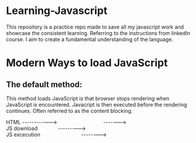 # Learning-Javascript
 This repository is a practice repo made to save all my javascript work and showcase the consistent learning. Referring to the instructions from linkedIn course. I aim to create a fundamental understanding of the language. 

# Modern Ways to load JavaScript
 ## The default method:
  This method loads JavaScript is that browser stops rendering when JavaScript is encountered. Javacript is then executed before the rendering continues. Often referred to as the content blocking.

  HTML ------------>&emsp;&emsp;&emsp;&emsp;&emsp;&emsp;&emsp;&emsp;&emsp;-------><br/>
  JS download&emsp;&emsp;&emsp;&emsp;---------><br/>
  JS excecution&emsp;&emsp;&emsp;&emsp;&emsp;&emsp;&emsp;&emsp;-------->

 #
